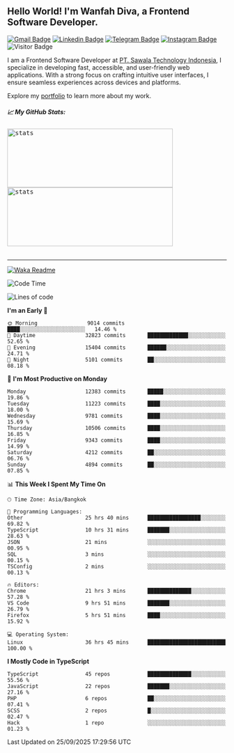## Hello World! I'm Wanfah Diva, a Frontend Software Developer.

[![Gmail Badge](https://img.shields.io/badge/-Gmail-white?style=plastic&logo=Gmail&link=mailto:aditputrafirmansyah@gmail.com)](mailto:wanfahdivaa@gmail.com)
[![Linkedin Badge](https://img.shields.io/badge/-LinkedIn-blue?style=plastic&logo=Linkedin&link=https://www.linkedin.com/in/aditputrafirmansyah/)](https://www.linkedin.com/in/wanfahdiva/)
[![Telegram Badge](https://img.shields.io/badge/-Telegram-blue?style=plastic&logo=telegram&link=https://t.me/Adithya_13)](https://t.me/wanfahdiva)
[![Instagram Badge](https://img.shields.io/badge/-Instagram-white?style=plastic&logo=instagram&link=https://www.instagram.com/adithya_firmansyahputra/)](https://www.instagram.com/wnfhdva/)
![Visitor Badge](https://visitor-badge.laobi.icu/badge?page_id=wanfahdiva.wanfahdiva)

<p>
I am a Frontend Software Developer at <a href="https://sawala.tech" target="_blank">PT. Sawala Technology Indonesia</a>, I specialize in developing fast, accessible, and user-friendly web applications. With a strong focus on crafting intuitive user interfaces, I ensure seamless experiences across devices and platforms.

Explore my <a href="http://wanfahdiva-com.vercel.app/" target="_blank">portfolio</a> to learn more about my work.
</p>

<h5 align="left">
  
📈 **My GitHub Stats:**

</h5>

<div align="left">
<kbd>
  <img height="135em" width="380em" alt="stats" src="https://github-readme-stats-salesp07.vercel.app/api?username=wanfahdiva&count_private=true&show_icons=true&theme=react&rank_icon=github&border_radius=10&hide_title=true"></kbd>
</kbd>
<kbd>
    <img height="135em" width="380em" alt="stats" src="https://github-readme-activity-graph.vercel.app/graph?username=wanfahdiva&theme=react&hide_title=true"></kbd>
</div>

<br />

---

[![Waka Readme](https://github.com/wanfahdiva/wanfahdiva/actions/workflows/waka.yml/badge.svg)](https://github.com/wanfahdiva/wanfahdiva/actions/workflows/waka.yml)

<!--START_SECTION:waka-->
![Code Time](http://img.shields.io/badge/Code%20Time-2%2C525%20hrs%2037%20mins-blue)

![Lines of code](https://img.shields.io/badge/From%20Hello%20World%20I%27ve%20Written-22.6%20million%20lines%20of%20code-blue)

**I'm an Early 🐤** 

```text
🌞 Morning                9014 commits        ████░░░░░░░░░░░░░░░░░░░░░   14.46 % 
🌆 Daytime                32823 commits       █████████████░░░░░░░░░░░░   52.65 % 
🌃 Evening                15404 commits       ██████░░░░░░░░░░░░░░░░░░░   24.71 % 
🌙 Night                  5101 commits        ██░░░░░░░░░░░░░░░░░░░░░░░   08.18 % 
```
📅 **I'm Most Productive on Monday** 

```text
Monday                   12383 commits       █████░░░░░░░░░░░░░░░░░░░░   19.86 % 
Tuesday                  11223 commits       ████░░░░░░░░░░░░░░░░░░░░░   18.00 % 
Wednesday                9781 commits        ████░░░░░░░░░░░░░░░░░░░░░   15.69 % 
Thursday                 10506 commits       ████░░░░░░░░░░░░░░░░░░░░░   16.85 % 
Friday                   9343 commits        ████░░░░░░░░░░░░░░░░░░░░░   14.99 % 
Saturday                 4212 commits        ██░░░░░░░░░░░░░░░░░░░░░░░   06.76 % 
Sunday                   4894 commits        ██░░░░░░░░░░░░░░░░░░░░░░░   07.85 % 
```


📊 **This Week I Spent My Time On** 

```text
🕑︎ Time Zone: Asia/Bangkok

💬 Programming Languages: 
Other                    25 hrs 40 mins      █████████████████░░░░░░░░   69.82 % 
TypeScript               10 hrs 31 mins      ███████░░░░░░░░░░░░░░░░░░   28.63 % 
JSON                     21 mins             ░░░░░░░░░░░░░░░░░░░░░░░░░   00.95 % 
SQL                      3 mins              ░░░░░░░░░░░░░░░░░░░░░░░░░   00.15 % 
TSConfig                 2 mins              ░░░░░░░░░░░░░░░░░░░░░░░░░   00.13 % 

🔥 Editors: 
Chrome                   21 hrs 3 mins       ██████████████░░░░░░░░░░░   57.28 % 
VS Code                  9 hrs 51 mins       ███████░░░░░░░░░░░░░░░░░░   26.79 % 
Firefox                  5 hrs 51 mins       ████░░░░░░░░░░░░░░░░░░░░░   15.92 % 

💻 Operating System: 
Linux                    36 hrs 45 mins      █████████████████████████   100.00 % 
```

**I Mostly Code in TypeScript** 

```text
TypeScript               45 repos            ██████████████░░░░░░░░░░░   55.56 % 
JavaScript               22 repos            ███████░░░░░░░░░░░░░░░░░░   27.16 % 
PHP                      6 repos             ██░░░░░░░░░░░░░░░░░░░░░░░   07.41 % 
SCSS                     2 repos             █░░░░░░░░░░░░░░░░░░░░░░░░   02.47 % 
Hack                     1 repo              ░░░░░░░░░░░░░░░░░░░░░░░░░   01.23 % 
```




 Last Updated on 25/09/2025 17:29:56 UTC
<!--END_SECTION:waka-->
